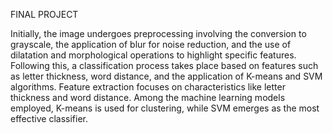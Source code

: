 FINAL PROJECT 

Initially, the image undergoes preprocessing involving the conversion to grayscale, 
the application of blur for noise reduction, and the use of dilatation and morphological operations to highlight specific features.
Following this, a classification process takes place based on features such as letter thickness, 
word distance, and the application of K-means and SVM algorithms. Feature extraction focuses on characteristics like letter thickness and word distance.
Among the machine learning models employed, K-means is used for clustering, while SVM emerges as the most effective classifier. 
